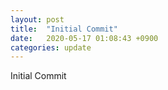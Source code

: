 ```yaml
---
layout: post
title:  "Initial Commit"
date:   2020-05-17 01:08:43 +0900
categories: update
---
```

Initial Commit
